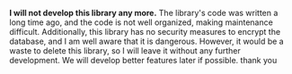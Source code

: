 **I will not develop this library any more.**
The library's code was written a long time ago, and the code is not well organized, making maintenance difficult.
Additionally, this library has no security measures to encrypt the database, and I am well aware that it is dangerous.
However, it would be a waste to delete this library, so I will leave it without any further development.
We will develop better features later if possible.
thank you
